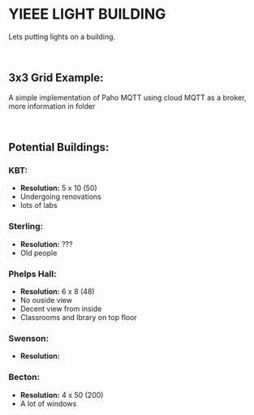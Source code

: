 # YIEEE LIGHT BUILDING 
Lets putting lights on a building.

<br/>

## 3x3 Grid Example:
A simple implementation of Paho MQTT using cloud MQTT as a broker, more information in folder

<br/>

## Potential Buildings:

### KBT:
  - **Resolution:** 5 x 10 (50)
  - Undergoing renovations
  - lots of labs


### Sterling:
  - **Resolution:** ???
  - Old people


### Phelps Hall:
  - **Resolution:** 6 x 8 (48)
  - No ouside view
  - Decent view from inside
  - Classrooms and lbrary on top floor

### Swenson:
  - **Resolution:** 

### Becton:
  - **Resolution:** 4 x 50 (200)
  - A lot of windows
  

